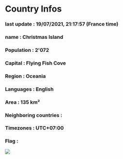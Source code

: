 # Country  Infos
### last update : 19/07/2021, 21:17:57 (France time)

### name : Christmas Island
### Population : 2'072
### Capital : Flying Fish Cove
### Region : Oceania
### Languages : English
### Area : 135 km²
### Neighboring countries : 
### Timezones : UTC+07:00

### Flag :
![](https://restcountries.eu/data/cxr.svg)